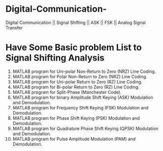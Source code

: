 # Digital-Communication-
Digital Communication || Signal Shifting || ASK || FSK || Analog Signal Transfer 

# **Have Some Basic problem List to Signal Shifting Analysis**
1. MATLAB program for Uni-polar Non-Return to Zero (NRZ) Line Coding.
2. MATLAB program for Polar Non-Return to Zero (NRZ) Line Coding.
3. MATLAB program for Uni-polar Return to Zero (RZ) Line Coding.
4. MATLAB program for Bi-polar Return to Zero (RZ) Line Coding.
5. MATLAB program for Split-Phase (Manchester Code).
6. MATLAB program for binary Amplitude Shift Keying (ASK) Modulation and Demodulation.
7. MATLAB program for Frequency Shift Keying (FSK) Modulation and Demodulation.
8. MATLAB program for Phase Shift Keying (PSK) Modulation and Demodulation.
9. MATLAB program for Quadrature Phase Shift Keying (QPSK) Modulation and Demodulation.
10. MATLAB program for Pulse Amplitude Modulation (PAM) and Demodulation.
